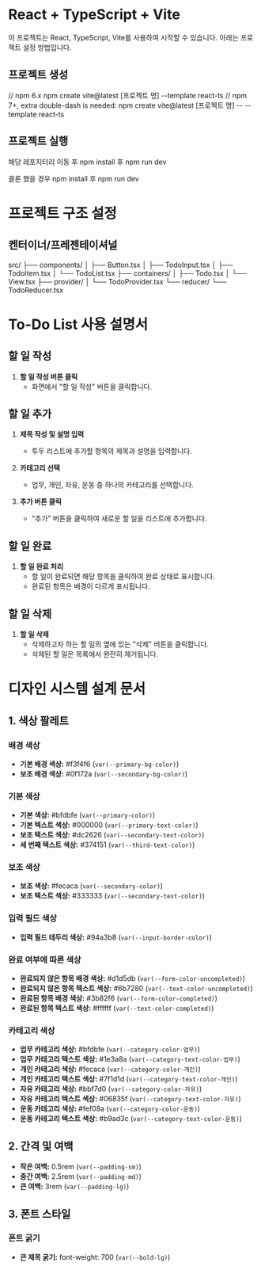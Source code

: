 # React + TypeScript + Vite
이 프로젝트는 React, TypeScript, Vite를 사용하여 시작할 수 있습니다. 아래는 프로젝트 설정 방법입니다.
## 프로젝트 생성
// npm 6.x
npm create vite@latest [프로젝트 명] --template react-ts
// npm 7+, extra double-dash is needed:
npm create vite@latest [프로젝트 명] -- --template react-ts

## 프로젝트 실행
해당 레포지터리 이동 후 npm install 후 npm run dev

클론 했을 경우 npm install 후 npm run dev

# 프로젝트 구조 설정
## 켄터이너/프레젠테이셔널
src/
├── components/
│   ├── Button.tsx
│   ├── TodoInput.tsx
│   ├── TodoItem.tsx
│   └── TodoList.tsx
├── containers/
│   ├── Todo.tsx
│   └── View.tsx
├── provider/
│   └── TodoProvider.tsx
└── reducer/
    └── TodoReducer.tsx


# To-Do List 사용 설명서

## 할 일 작성

1. **할 일 작성 버튼 클릭**
   - 화면에서 "할 일 작성" 버튼을 클릭합니다.

## 할 일 추가

1. **제목 작성 및 설명 입력**
   - 투두 리스트에 추가할 항목의 제목과 설명을 입력합니다.
   
2. **카테고리 선택**
   - 업무, 개인, 자유, 운동 중 하나의 카테고리를 선택합니다.

3. **추가 버튼 클릭**
   - "추가" 버튼을 클릭하여 새로운 할 일을 리스트에 추가합니다.

## 할 일 완료

1. **할 일 완료 처리**
   - 할 일이 완료되면 해당 항목을 클릭하여 완료 상태로 표시합니다.
   - 완료된 항목은 배경이 다르게 표시됩니다.

## 할 일 삭제

1. **할 일 삭제**
   - 삭제하고자 하는 할 일의 옆에 있는 "삭제" 버튼을 클릭합니다.
   - 삭제된 할 일은 목록에서 완전히 제거됩니다.

# 디자인 시스템 설계 문서

## 1. 색상 팔레트

### 배경 색상
- **기본 배경 색상:** #f3f4f6 (`var(--primary-bg-color)`)
- **보조 배경 색상:** #0f172a (`var(--secondary-bg-color)`)

### 기본 색상
- **기본 색상:** #bfdbfe (`var(--primary-color)`)
- **기본 텍스트 색상:** #000000 (`var(--primary-text-color)`)
- **보조 텍스트 색상:** #dc2626 (`var(--secondary-text-color)`)
- **세 번째 텍스트 색상:** #374151 (`var(--third-text-color)`)

### 보조 색상
- **보조 색상:** #fecaca (`var(--secondary-color)`)
- **보조 텍스트 색상:** #333333 (`var(--secondary-text-color)`)

### 입력 필드 색상
- **입력 필드 테두리 색상:** #94a3b8 (`var(--input-border-color)`)

### 완료 여부에 따른 색상
- **완료되지 않은 항목 배경 색상:** #d1d5db (`var(--form-color-uncompleted)`)
- **완료되지 않은 항목 텍스트 색상:** #6b7280 (`var(--text-color-uncompleted)`)
- **완료된 항목 배경 색상:** #3b82f6 (`var(--form-color-completed)`)
- **완료된 항목 텍스트 색상:** #ffffff (`var(--text-color-completed)`)

### 카테고리 색상
- **업무 카테고리 색상:** #bfdbfe (`var(--category-color-업무)`)
- **업무 카테고리 텍스트 색상:** #1e3a8a (`var(--category-text-color-업무)`)
- **개인 카테고리 색상:** #fecaca (`var(--category-color-개인)`)
- **개인 카테고리 텍스트 색상:** #7f1d1d (`var(--category-text-color-개인)`)
- **자유 카테고리 색상:** #bbf7d0 (`var(--category-color-자유)`)
- **자유 카테고리 텍스트 색상:** #06835f (`var(--category-text-color-자유)`)
- **운동 카테고리 색상:** #fef08a (`var(--category-color-운동)`)
- **운동 카테고리 텍스트 색상:** #b9ad3c (`var(--category-text-color-운동)`)

## 2. 간격 및 여백
- **작은 여백:** 0.5rem (`var(--padding-sm)`)
- **중간 여백:** 2.5rem (`var(--padding-md)`)
- **큰 여백:** 3rem (`var(--padding-lg)`)

## 3. 폰트 스타일

### 폰트 굵기
- **큰 제목 굵기:** font-weight: 700 (`var(--bold-lg)`)

